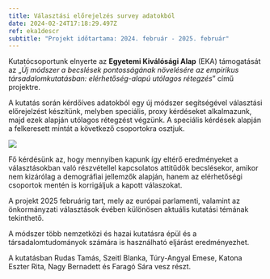 ```yaml
---
title: Választási előrejelzés survey adatokból
date: 2024-02-24T17:18:29.497Z
ref: eka1descr
subtitle: "Projekt időtartama: 2024. február - 2025. február"
---
```

Kutatócsoportunk elnyerte az **Egyetemi Kiválósági Alap** (EKA) támogatását az „*Új módszer a becslések pontosságának növelésére az empirikus társadalomkutatásban: elérhetőség-alapú utólagos rétegzés*” című projektre.

A kutatás során kérdőíves adatokból egy új módszer segítségével választási előrejelzést készítünk, melyben speciális, proxy kérdéseket alkalmazunk, majd ezek alapján utólagos rétegzést végzünk. A speciális kérdések alapján a felkeresett mintát a következő csoportokra osztjuk.

![](/img/abra_resized.webp)

Fő kérdésünk az, hogy mennyiben kapunk így eltérő eredményeket a választásokban való részvétellel kapcsolatos attitűdök becslésekor, amikor nem kizárólag a demográfiai jellemzők alapján, hanem az elérhetőségi csoportok mentén is korrigáljuk a kapott válaszokat.  

A projekt 2025 februárig tart, mely az európai parlamenti, valamint az önkormányzati választások évében különösen aktuális kutatási témának tekinthető. 

A módszer több nemzetközi és hazai kutatásra épül és a társadalomtudományok számára is használható eljárást eredményezhet. 

A kutatásban Rudas Tamás, Szeitl Blanka, Túry-Angyal Emese, Katona Eszter Rita, Nagy Bernadett és Faragó Sára vesz részt.
